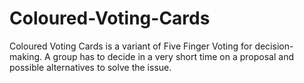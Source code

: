 # Coloured-Voting-Cards
Coloured Voting Cards is a variant of Five Finger Voting for decision-making. A group has to decide in a very short time on a proposal and possible alternatives to solve the issue.
